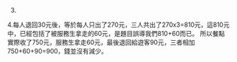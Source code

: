 3.


4.每人退回30元後，等於每人只出了270元，三人共出了270x3=810元，這810元中，已經包括了被服務生拿走的60元，是題目誤導我們810+60而已。
所以餐點實際收了750元，服務生拿走60元，最後退回給遊客90元，三者相加750+60+90=900，錢並沒有減少。
